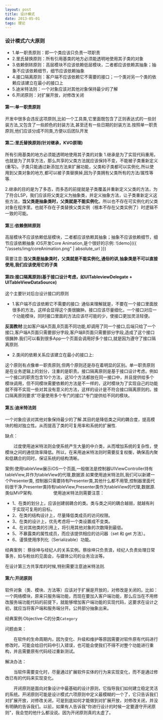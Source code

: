 ```yaml
---
layout: post
title: 设计模式
date: 2013-05-01
tags: 理论
---
```



### 设计模式六大原则

- 1.单一职责原则：即一个类应该只负责一项职责
- 2.里氏替换原则：所有引用基类的地方必须能透明地使用其子类的对象
- 3.依赖倒转原则：高层模块不应该依赖低层模块，二者都应该依赖其抽象；抽象不应该依赖细节，细节应该依赖抽象
- 4.接口隔离原则：客户端不应该依赖它不需要的接口；一个类对另一个类的依赖应该建立在最小的接口上
- 5.迪米特法则：一个对象应该对其他对象保持最少的了解
- 6.开闭原则：对扩展开放，对修改关闭





#### 第一:单一职责原则
开发中很多会违反这项原则,比如一个工具类,它里面既包含了正则表达式的一些封装方法,又包含了一些颜色的封装方法,甚至还有一些日期的封装方法.按照单一职责原则,他们应该分成不同类,方便以后团队开发

#### 第二:里氏替换原则(针对继承，KVO原理)
所有引用基类的地方必须能透明地使用其子类的对象
1.继承是为了实现代码重用，也就是为了共享方法，那么共享的父类方法就应该保持不变，不能被子类重新定义(重写)。子类只能通过新添加方法来扩展功能，父类和子类都可以实例化.所以使用到父类对象的地方,都可以被子类替换掉,因为子类拥有父类所有的方法/属性等等.

2.继承的目的是为了多态，而多态的前提就是子类覆盖并重新定义父类的方法，为了符合LSP，我们应该将父类定义为抽象类，并定义抽象方法，让子类重新定义这些方法，**当父类是抽象类时，父类就是不能实例化**，所以也不存在可实例化的父类对象在程序里。也就不存在子类替换父类实例（根本不存在父类实例了）时逻辑不一致的可能。 



#### 第三:依赖倒转原则
高层模块不应该依赖低层模块，二者都应该依赖其抽象；抽象不应该依赖细节，细节应该依赖抽象
iOS开发Core Animation,是个很好的示例:
![demo]({{ "/assets/img/coreAnimation.png" | absolute_url }})

需要注意:**当父类是抽象类时，父类就是不能实例化,通俗的讲,抽象类是不可以直接使用,我们应该使用它的子类**


#### 第四:接口隔离原则(基于接口设计考虑，如UITableviewDelegate + UITableViewDataSource)
这个主要针对后台设计接口的原则
 - 1.客户端不应该依赖它不需要的接口:
 通俗来理解就是，不要在一个接口里面放很多的方法，这样会显得这个类很臃肿。接口应该尽量细化，一个接口对应一个功能模块，同时接口里面的方法应该尽可能的少，使接口更加灵活轻便。

**反面教材**:比如客户端A页面,B页面不同功能,却调用了同一个接口,后端只给了一个接口,客户端A页面只需要部分字段,客户端B页面只需要部分字段,造成了这个接口很臃肿.我们可以看到很多App一个页面会调用好多个接口,就是因为遵守了接口隔离原则.

- 2.类间的依赖关系应该建立在最小的接口上:


这个原则有点像单一职责原则,但两个原则还是存在着明显的区别。单一职责原则是在业务逻辑上的划分，注重的是职责。接口隔离原则是基于接口设计考虑。例如一个接口的职责包含10个方法，这10个方法都放在同一接口中，并且提供给多个模块调用，但不同模块需要依赖的方法是不一样的，这时模块为了实现自己的功能就不得不实现一些对其没有意义的方法，这样的设计是不符合接口隔离原则的。接口隔离原则要求"尽量使用多个专门的接口"专门提供给不同的模块。

#### 第五:迪米特法则
一个对象应该对其他对象保持最少的了解.其目的是降低类之间的耦合度，提高模块的相对独立性。从而提高了类的可复用率和系统的扩展性.

缺点：

　　过度使用迪米特法则会使系统产生大量的中介类，从而增加系统的复杂性，使模块之间的通信效率降低。所以，在釆用迪米特法则时需要反复权衡，确保高内聚和低耦合的同时，保证系统的结构清晰。

案例:使用tableView展示iOS一个页面,一般做法是控制器UIViewController持有tableView,并作为tableView的代理,数据源.如果使用迪米特法则,我们可以新建一个Presenter类, 控制器只需要持有Presenter类,其他什么都不用管,控制器里面代码很干净,Presenter类持有tableView,Presenter类作为tableView的代理,数据源.类似MVP架构.
　　
　　
使用迪米特法则需要注意：

- 1、在类的划分上，应该创建弱耦合的类。类与类之间的耦合越弱，就越有利于实现可复用的目标。
- 2、在类的结构设计上，尽量降低类成员的访问权限。
- 3、在类的设计上，优先考虑将一个类设置成不变类。
- 4、在对其他类的引用上，将引用其他对象的次数降到最低。
- 5、不暴露类的属性成员，而应该提供相应的访问器（set 和 get 方法）。
- 6、谨慎使用序列化（Serializable）功能。

经典案例：
蔡徐坤与经纪人的关系实例。蔡徐坤只负责浪，经纪人负责处理日常事务，如与粉丝的见面会，与媒体公司的业务洽淡等。

在设计第三方共享库的时候,特别需要注意迪米特法则.
　　

#### 第六:开闭原则
软件对象（类、模块、方法等）应该对于扩展是开放的，对修改是关闭的。比如：一个网络模块，原来只服务端功能，而现在要加入客户端功能，那么应当在不用修改服务端功能代码的前提下，就能够增加客户端功能的实现代码，这要求在设计之初，就应当将客户端和服务端分开。公共部分抽象出来。

经典案例:Objective-C的分类`Category`

问题由来：

　　在软件的生命周期内，因为变化、升级和维护等原因需要对软件原有代码进行修改时，可能会给旧代码中引入错误，也可能会使我们不得不对整个功能进行重构，并且需要原有代码经过重新测试。

解决办法：

　　当软件需要变化时，尽量通过扩展软件实体的行为来实现变化，而不是通过修改已有的代码来实现变化。

　　开闭原则是面向对象设计中最基础的设计原则，它指导我们如何建立稳定灵活的系统。开闭原则可能是设计模式六项原则中定义最模糊的一个了，它只告诉我们对扩展开放，对修改关闭，可是到底如何才能做到对扩展开放，对修改关闭，并没有明确的告诉我们。以前，如果有人告诉我"你进行设计的时候一定要遵守开闭原则"，我会觉的他什么都没说。因为开闭原则真的太虚了。

